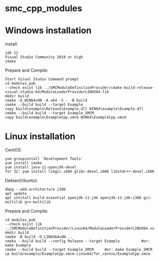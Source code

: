 # smc_cpp_modules

# Windows installation

install:

    jdk 11
    Visual Studio Community 2019 or high
    cmake

Prepare and Compile:

    Start Visual Studio Command prompt
    cd modules_pub
    --check exist lib ../SMCModuleDefinitionProvider/cmake-build-release-visual-studio-64/ModuleLoaderProviderLINUX64.lib
    mkdir build
    cmake -D_WIN64=ON -A x64 -S . -B build
    cmake --build build --target Example
    copy build\example\Release\Example.dll WIN64\example\Example.dll
    cmake --build build --target Example_SMCM
    copy build\example\ExampleCpp.smcm WIN64\ExampleCpp.smcm


# Linux installation

CentOS:

    yum groupinstall 'Development Tools'
    yum install cmake
    yum install java-11-openjdk-devel
    for 32: yum install libgcc.i686 glibc-devel.i686 libstdc++-devel.i686

Debian(Ubuntu):

    dkpg --add-architecture i386
    apt update
    apt intstall build-essential openjdk-11-jdk openjdk-11-jdk:i386 gcc-multilib g++-multilib

Prepare and Compile:
    
    cd modules_pub
    --check exist lib ../SMCModuleDefinitionProvider/Linux64/ModuleLoaderProviderLINUX64.so
    mkdir build
    cmake -B build -D_LINUX64=ON ..
    cmake --build build --config Release --target Example          #or: make Example
    cmake --build build --target Example_SMCM     #or: make Example_SMCM
    cp build/example/ExampleCpp.smcm Linux64/for_centos/ExampleCpp.smcm
